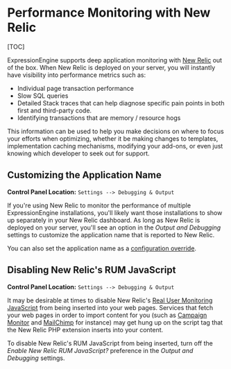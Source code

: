 <!--
    This source file is part of the open source project
    ExpressionEngine User Guide (https://github.com/ExpressionEngine/ExpressionEngine-User-Guide)

    @link      https://expressionengine.com/
    @copyright Copyright (c) 2003-2020, Packet Tide, LLC (https://packettide.com)
    @license   https://expressionengine.com/license Licensed under Apache License, Version 2.0
-->

# Performance Monitoring with New Relic

[TOC]

ExpressionEngine supports deep application monitoring with [New Relic](https://newrelic.com/) out of the box. When New Relic is deployed on your server, you will instantly have visibility into performance metrics such as:

- Individual page transaction performance
- Slow SQL queries
- Detailed Stack traces that can help diagnose specific pain points in both first and third-party code.
- Identifying transactions that are memory / resource hogs

This information can be used to help you make decisions on where to focus your efforts when optimizing, whether it be making changes to templates, implementation caching mechanisms, modifying your add-ons, or even just knowing which developer to seek out for support.

## Customizing the Application Name

**Control Panel Location:** `Settings --> Debugging & Output`

If you're using New Relic to monitor the performance of multiple ExpressionEngine installations, you'll likely want those installations to show up separately in your New Relic dashboard. As long as New Relic is deployed on your server, you'll see an option in the _Output and Debugging_ settings to customize the application name that is reported to New Relic.

You can also set the application name as a [configuration override](general/system-configuration-overrides.md#newrelic_app_name).

## Disabling New Relic's RUM JavaScript

**Control Panel Location:** `Settings --> Debugging & Output`

It may be desirable at times to disable New Relic's [Real User Monitoring JavaScript](https://newrelic.com/docs/features/real-user-monitoring) from being inserted into your web pages. Services that fetch your web pages in order to import content for you (such as [Campaign Monitor](https://campaignmonitor.com) and [MailChimp](https://mailchimp.com) for instance) may get hung up on the script tag that the New Relic PHP extension inserts into your content.

To disable New Relic's RUM JavaScript from being inserted, turn off the _Enable New Relic RUM JavaScript?_ preference in the _Output and Debugging_ settings.
